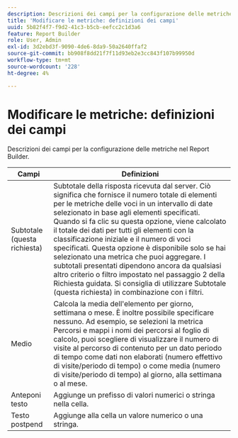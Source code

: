 ```yaml
---
description: Descrizioni dei campi per la configurazione delle metriche nel Report Builder.
title: 'Modificare le metriche: definizioni dei campi'
uuid: 5b82f4f7-f9d2-41c3-b5cb-eefcc2c1d3a6
feature: Report Builder
role: User, Admin
exl-id: 3d2ebd3f-9090-4de6-8da9-50a2640ffaf2
source-git-commit: bb908f8dd21f7f11d93eb2e3cc843f107b99950d
workflow-type: tm+mt
source-wordcount: '228'
ht-degree: 4%

---
```


# Modificare le metriche: definizioni dei campi

Descrizioni dei campi per la configurazione delle metriche nel Report Builder.

| Campi | Definizioni |
|--- |--- |
| Subtotale (questa richiesta) | Subtotale della risposta ricevuta dal server. Ciò significa che fornisce il numero totale di elementi per le metriche delle voci in un intervallo di date selezionato in base agli elementi specificati. Quando si fa clic su questa opzione, viene calcolato il totale dei dati per tutti gli elementi con la classificazione iniziale e il numero di voci specificati.  Questa opzione è disponibile solo se hai selezionato una metrica che puoi aggregare. I subtotali presentati dipendono ancora da qualsiasi altro criterio o filtro impostato nel passaggio 2 della Richiesta guidata. Si consiglia di utilizzare Subtotale (questa richiesta) in combinazione con i filtri. |
| Medio | Calcola la media dell&#39;elemento per giorno, settimana o mese. È inoltre possibile specificare nessuno.  Ad esempio, se selezioni la metrica Percorsi e mappi i nomi dei percorsi al foglio di calcolo, puoi scegliere di visualizzare il numero di visite al percorso di contenuto per un dato periodo di tempo come dati non elaborati (numero effettivo di visite/periodo di tempo) o come media (numero di visite/periodo di tempo) al giorno, alla settimana o al mese. |
| Anteponi testo | Aggiunge un prefisso di valori numerici o stringa nella cella. |
| Testo postpend | Aggiunge alla cella un valore numerico o una stringa. |
